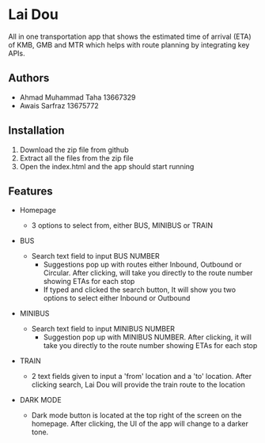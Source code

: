 # Lai Dou
All in one transportation app that shows the estimated time of arrival (ETA) of KMB, GMB and MTR which helps with route planning by integrating key APIs. 
## Authors

- Ahmad Muhammad Taha 13667329
- Awais Sarfraz 13675772

## Installation

1. Download the zip file from github
2. Extract all the files from the zip file
3. Open the index.html and the app should start running

## Features

- Homepage
    - 3 options to select from, either BUS, MINIBUS or TRAIN

- BUS
    - Search text field to input BUS NUMBER
        - Suggestions pop up with routes either Inbound, Outbound or Circular. After clicking, will take you directly to the route number showing ETAs for each stop
        - If typed and clicked the search button, It will show you two options to select either Inbound or Outbound

- MINIBUS
    - Search text field to input MINIBUS NUMBER
        - Suggestion pop up with MINIBUS NUMBER. After clicking, it will take you directly to the route number showing ETAs for each stop
   
- TRAIN
    - 2 text fields given to input a 'from' location and a 'to' location. After clicking search, Lai Dou will provide the train route to the location

- DARK MODE
    - Dark mode button is located at the top right of the screen on the homepage. After clicking, the UI of the app will change to a darker tone.
